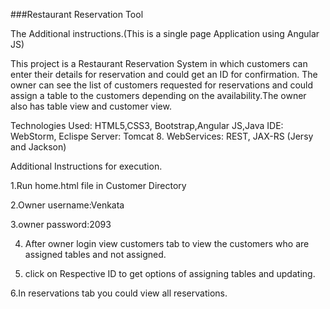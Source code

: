 ###Restaurant Reservation Tool

The Additional instructions.(This is a single page Application using Angular JS)

This project is a Restaurant Reservation System in which customers can enter their details for reservation and could get an ID for confirmation. The owner can see the list of customers requested for reservations and could assign a table to the customers depending on the availability.The owner also has table view and customer view.

Technologies Used: HTML5,CSS3, Bootstrap,Angular JS,Java IDE: WebStorm, Eclispe Server: Tomcat 8. WebServices: REST, JAX-RS (Jersy and Jackson)

Additional Instructions for execution.

1.Run home.html file in Customer Directory

2.Owner username:Venkata

3.owner password:2093

4. After owner login view customers tab to view the customers who are assigned tables and not assigned.

5. click on Respective ID to get options of assigning tables and updating.

6.In reservations tab you could view all reservations.
